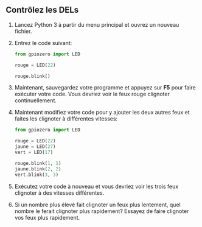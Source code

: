 ## Contrôlez les DELs

1. Lancez Python 3 à partir du menu principal et ouvrez un nouveau fichier.

2. Entrez le code suivant:
    
    ```python
    from gpiozero import LED

    rouge = LED(22)

    rouge.blink()
    ```

3. Maintenant, sauvegardez votre programme et appuyez sur **F5** pour faire exécuter votre code. Vous devriez voir le feux rouge clignoter continuellement.

4. Maintenant modifiez votre code pour y ajouter les deux autres feux et faites les clignoter à différentes vitesses:
    
    ```python
    from gpiozero import LED

    rouge = LED(22)
    jaune = LED(27)
    vert = LED(17)

    rouge.blink(1, 1)
    jaune.blink(2, 2)
    vert.blink(3, 3)
    ```

5. Exécutez votre code à nouveau et vous devriez voir les trois feux clignoter à des vitesses différentes.

6. Si un nombre plus élevé fait clignoter un feux plus lentement, quel nombre le ferait clignoter plus rapidement? Essayez de faire clignoter vos feux plus rapidement.
